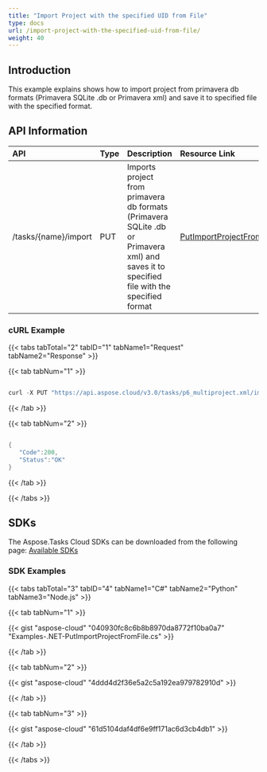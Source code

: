 ```yaml
---
title: "Import Project with the specified UID from File"
type: docs
url: /import-project-with-the-specified-uid-from-file/
weight: 40
---
```


## **Introduction**
This example explains shows how to import project from primavera db formats (Primavera SQLite .db or Primavera xml) and save it to specified file with the specified format.
## **API Information**

|**API**|**Type**|**Description**|**Resource Link**|
| :- | :- | :- | :- |
|/tasks/{name}/import|PUT|Imports project from primavera db formats (Primavera SQLite .db or Primavera xml) and saves it to specified file with the specified format|[PutImportProjectFromFile](https://apireference.aspose.cloud/tasks/#/TasksDocument/PutImportProjectFromFile)|
### **cURL Example**
{{< tabs tabTotal="2" tabID="1" tabName1="Request" tabName2="Response" >}}

{{< tab tabNum="1" >}}

```java

curl -X PUT "https://api.aspose.cloud/v3.0/tasks/p6_multiproject.xml/import?projectUid=111&filename=imported_from_primavera.xml&fileType=PrimaveraXml&outputFileFormat=p6xml" -H "accept: application/json" -H "x-aspose-client: Containerize.Swagger"


```

{{< /tab >}}

{{< tab tabNum="2" >}}

```java

{
   "Code":200,
   "Status":"OK"
}

```

{{< /tab >}}

{{< /tabs >}}
## **SDKs**
The Aspose.Tasks Cloud SDKs can be downloaded from the following page: [Available SDKs](/available-sdks/)
### **SDK Examples**
{{< tabs tabTotal="3" tabID="4" tabName1="C#" tabName2="Python" tabName3="Node.js" >}}

{{< tab tabNum="1" >}}

{{< gist "aspose-cloud" "040930fc8c6b8b8970da8772f10ba0a7" "Examples-.NET-PutImportProjectFromFile.cs" >}}

{{< /tab >}}

{{< tab tabNum="2" >}}

{{< gist "aspose-cloud" "4ddd4d2f36e5a2c5a192ea979782910d" >}}

{{< /tab >}}

{{< tab tabNum="3" >}}

{{< gist "aspose-cloud" "61d5104daf4df6e9ff171ac6d3cb4db1" >}}

{{< /tab >}}

{{< /tabs >}}



